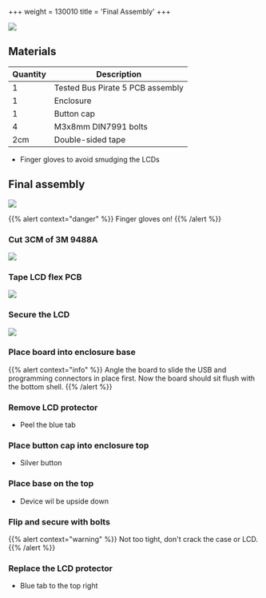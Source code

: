 +++
weight = 130010
title = 'Final Assembly'
+++

![](/images/docs/manuf/bp5-full-frontal.jpg)

## Materials
|Quantity|Description|
|-|-|
|1|Tested Bus Pirate 5 PCB assembly|
|1|Enclosure|
|1|Button cap|
|4|M3x8mm DIN7991 bolts|
|2cm|Double-sided tape|

- Finger gloves to avoid smudging the LCDs

## Final assembly

![](/images/docs/manuf/fingercots.jpg)

{{% alert context="danger" %}}
Finger gloves on!
{{% /alert %}}

### Cut 3CM of 3M 9488A

![](/images/docs/manuf/3m9448a-400px.jpg)

### Tape LCD flex PCB

![](/images/docs/manuf/bp-lcd-tape.jpg)

### Secure the LCD

![](/images/docs/manuf/lcd-fold.jpg)


### Place board into enclosure base

{{% alert context="info" %}}
Angle the board to slide the USB and programming connectors in place first. Now the board should sit flush with the bottom shell.
{{% /alert %}}

### Remove LCD protector

- Peel the blue tab

### Place button cap into enclosure top

- Silver button

### Place base on the top

- Device wil be upside down

### Flip and secure with bolts

{{% alert context="warning" %}}
Not too tight, don't crack the case or LCD.
{{% /alert %}}

### Replace the LCD protector

- Blue tab to the top right



